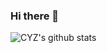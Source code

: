 ### Hi there 👋

<!--
doc:https://github.com/anuraghazra/github-readme-stats/blob/master/docs/readme_cn.md
-->
![CYZ's github stats](https://github-readme-stats.vercel.app/api?username=chenyz2000&show_icons=true&hide=prs,issues,contribs&icon_color=CE1D2D&text_color=718096&bg_color=ffffff)

<!--![Top Langs](https://github-readme-stats.vercel.app/api/top-langs/?username=chenyz2000&layout=compact)]-->

<!--
**chenyz2000/chenyz2000** is a ✨ _special_ ✨ repository because its `README.md` (this file) appears on your GitHub profile.

Here are some ideas to get you started:

- 🔭 I’m currently working on ...
- 🌱 I’m currently learning ...
- 👯 I’m looking to collaborate on ...
- 🤔 I’m looking for help with ...
- 💬 Ask me about ...
- 📫 How to reach me: ...
- 😄 Pronouns: ...
- ⚡ Fun fact: ...
-->

